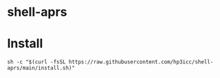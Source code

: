 # shell-aprs

#

# Install

    sh -c "$(curl -fsSL https://raw.githubusercontent.com/hp3icc/shell-aprs/main/install.sh)"

#

